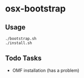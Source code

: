 # osx-bootstrap

## Usage

```
./bootstrap.sh
./install.sh
```

## Todo Tasks

- OMF installation (has a problem)